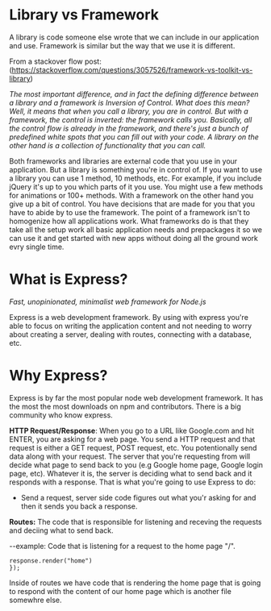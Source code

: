 # Library vs Framework

A library is code someone else wrote that we can include in our application and use. Framework is similar but the way that we use it is different. 

From a stackover flow post: (https://stackoverflow.com/questions/3057526/framework-vs-toolkit-vs-library)

*The most important difference, and in fact the defining difference between a library and a framework is Inversion of Control. What does this mean? Well, it means that when you call a library, you are in control. But with a framework, the control is inverted: the framework calls you. Basically, all the control flow is already in the framework, and there's just a bunch of predefined white spots that you can fill out with your code. A library on the other hand is a collection of functionality that you can call.*

Both frameworks and libraries are external code that you use in your application. But a library is something you're in control of. If you want to use a library you can use 1 method, 10 methods, etc. For example, if you include jQuery it's up to you which parts of it you use. You might use a few methods for animations or 100+ methods. With a framework on the other hand you give up a bit of control. You have decisions that are made for you that you have to abide by to use the framework. The point of a framework isn't to homogenize how all applications work. What frameworks do is that they take all the setup work all basic application needs and prepackages it so we can use it and get started with new apps without doing all the ground work evry single time. 

# What is Express?
*Fast, unopinionated, minimalist web framework for Node.js*

Express is a web development framework. By using with express you're able to focus on writing the application content and not needing to worry about creating a server, dealing with routes, connecting with a database, etc. 

# Why Express? 
Express is by far the most popular node web development framework. It has the most the most downloads on npm and contributors. There is a big community who know express.

**HTTP Request/Response**: When you go to a URL like Google.com and hit ENTER, you are asking for a web page. You send a HTTP request and that request is either a GET request, POST request, etc. You potentionally send data along with your request. The server that you're requesting from will decide what page to send back to you (e.g Google home page, Google login page, etc). Whatever it is, the server is deciding what to send back and it responds with a response. That is what you're going to use Express to do:

+ Send a request, server side code figures out what you'r asking for and then it sends you back a response. 


**Routes:** The code that is responsible for listening and receving the requests and deciing what to send back. 

--example: Code that is listening for a request to the home page "/".

```app.get("/", function(request, response) {
response.render("home")
});
```

Inside of routes we have code that is rendering the home page that is going to respond with the content of our home page which is another file somewhre else. 



